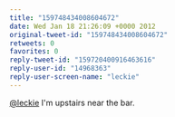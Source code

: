 ```yaml
---
title: "159748434008604672"
date: Wed Jan 18 21:26:09 +0000 2012
original-tweet-id: "159748434008604672"
retweets: 0
favorites: 0
reply-tweet-id: "159720400916463616"
reply-user-id: "14968363"
reply-user-screen-name: "leckie"
---
```

<a href="https://twitter.com/leckie">@leckie</a> I'm upstairs near the bar.
